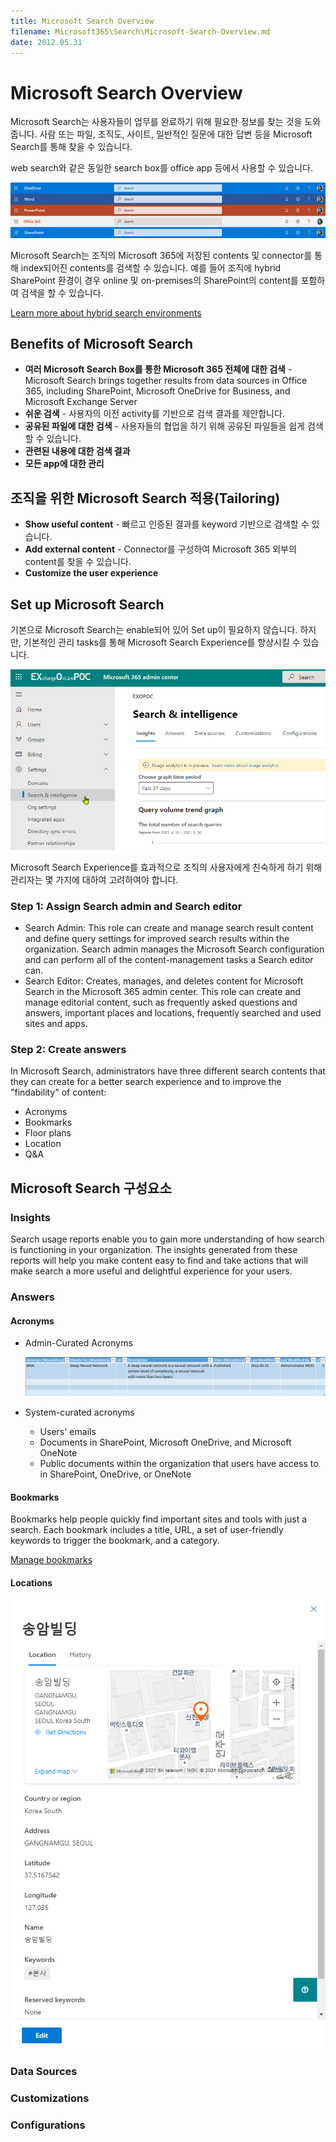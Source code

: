 ```yaml
---
title: Microsoft Search Overview
filename: Microsoft365\Search\Microsoft-Search-Overview.md
date: 2012.05.31
---
```


# Microsoft Search Overview

Microsoft Search는 사용자들이 업무를 완료하기 위해 필요한 정보를 찾는 것을 도와줍니다.  사람 또는 파일, 조직도, 사이트, 일반적인 질문에 대한 답변 등을 Microsoft Search를 통해 찾을 수 있습니다.

web search와 같은 동일한 search box를 office app 등에서 사용할 수 있습니다.

![microsoft-search-box](https://github.com/kj-park/tech/blob/main/Microsoft365/Search/.media/microsoft-search-box.png?raw=true)

Microsoft Search는 조직의 Microsoft 365에 저장된 contents 및 connector를 통해 index되어진  contents를 검색할 수 있습니다. 예를 들어 조직에 hybrid SharePoint 환경이 경우 online 및 on-premises의 SharePoint의 content를 포함하여 검색을 할 수 있습니다.

[Learn more about hybrid search environments](https://docs.microsoft.com/en-us/sharepoint/hybrid/learn-about-cloud-hybrid-search-for-sharepoint)

## Benefits of Microsoft Search

- **여러 Microsoft Search Box를 통한 Microsoft 365 전체에 대한 검색** - Microsoft Search brings together results from data sources in Office 365, including SharePoint, Microsoft OneDrive for Business, and Microsoft Exchange Server
- **쉬운 검색** - 사용자의 이전 activity를 기반으로 검색 결과를 제안합니다.
- **공유된 파일에 대한 검색** - 사용자들의 협업을 하기 위해 공유된 파일들을 쉽게 검색할 수 있습니다.
- **관련된 내용에 대한 검색 결과**
- **모든 app에 대한 관리**


## 조직을 위한 Microsoft Search 적용(Tailoring)

- **Show useful content** - 빠르고 인증된 결과를 keyword 기반으로 검색할 수 있습니다.
- **Add external content** - Connector를 구성하여 Microsoft 365 외부의 content를 찾을 수 있습니다.
- **Customize the user experience**


## Set up Microsoft Search

기본으로 Microsoft Search는 enable되어 있어 Set up이 필요하지 않습니다. 하지만, 기본적인 관리 tasks를 통해 Microsoft Search Experience를 향상시킬 수 있습니다.

![microsoft-search-admin-ui](https://github.com/kj-park/tech/blob/main/Microsoft365/Search/.media/microsoft-search-admin-ui.png?raw=true)

Microsoft Search Experience를 효과적으로 조직의 사용자에게 친숙하게 하기 위해 관리자는 몇 가지에 대하여 고려하여야 합니다.

### Step 1: Assign Search admin and Search editor

- Search Admin: This role can create and manage search result content and define query settings for improved search results within the organization. Search admin manages the Microsoft Search configuration and can perform all of the content-management tasks a Search editor can.
- Search Editor: Creates, manages, and deletes content for Microsoft Search in the Microsoft 365 admin center. This role can create and manage editorial content, such as frequently asked questions and answers, important places and locations, frequently searched and used sites and apps.

### Step 2: Create answers

In Microsoft Search, administrators have three different search contents that they can create for a better search experience and to improve the "findability" of content:

- Acronyms
- Bookmarks
- Floor plans
- Location
- Q&A


## Microsoft Search 구성요소

### Insights

Search usage reports enable you to gain more understanding of how search is functioning in your organization. The insights generated from these reports will help you make content easy to find and take actions that will make search a more useful and delightful experience for your users.

### Answers

#### Acronyms

- Admin-Curated Acronyms

    ![microsoft-search-admin-curated-acronyms](https://github.com/kj-park/tech/blob/main/Microsoft365/Search/.media/microsoft-search-admin-curated-acronyms.png?raw=true)


- System-curated acronyms

    - Users' emails
    - Documents in SharePoint, Microsoft OneDrive, and Microsoft OneNote
    - Public documents within the organization that users have access to in SharePoint, OneDrive, or OneNote

#### Bookmarks

Bookmarks help people quickly find important sites and tools with just a search. Each bookmark includes a title, URL, a set of user-friendly keywords to trigger the bookmark, and a category.

[Manage bookmarks](https://docs.microsoft.com/en-us/microsoftsearch/manage-bookmarks)



#### Locations

![microsoft-search-answers-locations](https://github.com/kj-park/tech/blob/main/Microsoft365/Search/.media/microsoft-search-answers-locations.png?raw=true)


### Data Sources



### Customizations


### Configurations





